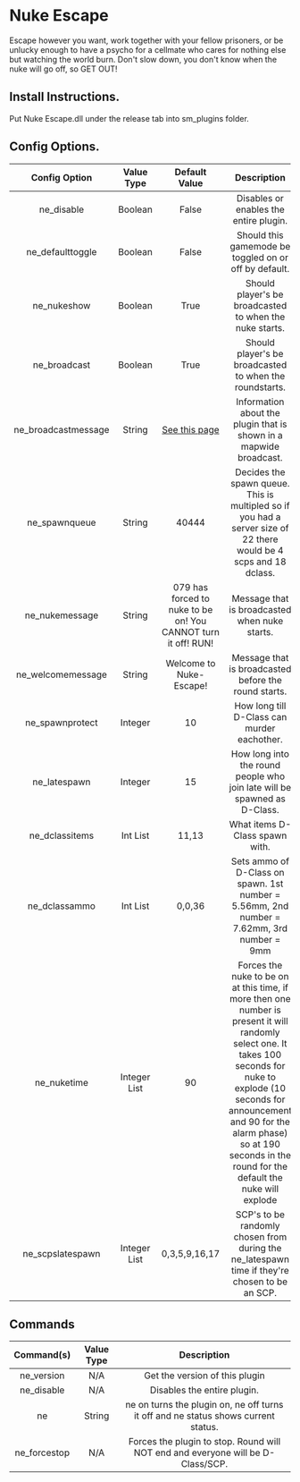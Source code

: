 # Nuke Escape
Escape however you want, work together with your fellow prisoners, or be unlucky enough to have a psycho for a cellmate who cares for nothing else but watching the world burn.
Don't slow down, you don't know when the nuke will go off, so GET OUT!

## Install Instructions.
Put Nuke Escape.dll under the release tab into sm_plugins folder.


## Config Options.
| Config Option              | Value Type      | Default Value | Description |
|   :---:                    |     :---:       |    :---:      |    :---:    |
| ne_disable                 | Boolean         | False             | Disables or enables the entire plugin. |
| ne_defaulttoggle           | Boolean         | False             | Should this gamemode be toggled on or off by default. |
| ne_nukeshow                | Boolean         | True              | Should player's be broadcasted to when the nuke starts. |
| ne_broadcast               | Boolean         | True              | Should player's be broadcasted to when the roundstarts. |
| ne_broadcastmessage        | String          | [See this page ](https://github.com/MrMith/Nuke-Escape/wiki/ne_broadcastmessage)| Information about the plugin that is shown in a mapwide broadcast. |
| ne_spawnqueue              | String          | 40444             | Decides the spawn queue. This is multipled so if you had a server size of 22 there would be 4 scps and 18 dclass. |
| ne_nukemessage             | String          | 079 has forced to nuke to be on! You CANNOT turn it off! RUN!  | Message that is broadcasted when nuke starts.|
| ne_welcomemessage          | String          | Welcome to Nuke-Escape!  | Message that is broadcasted before the round starts.|
| ne_spawnprotect            | Integer         | 10                | How long till D-Class can murder eachother. |
| ne_latespawn               | Integer         | 15                | How long into the round people who join late will be spawned as D-Class. |
| ne_dclassitems             | Int List        | 11,13             | What items D-Class spawn with. |
| ne_dclassammo              | Int List        | 0,0,36            | Sets ammo of D-Class on spawn. 1st number = 5.56mm, 2nd number = 7.62mm, 3rd number = 9mm |
| ne_nuketime                | Integer List    | 90                | Forces the nuke to be on at this time, if more then one number is present it will randomly select one. It takes 100 seconds for nuke to explode (10 seconds for announcement and 90 for the alarm phase) so at 190 seconds in the round for the default the nuke will explode |
| ne_scpslatespawn           | Integer List    | 0,3,5,9,16,17     | SCP's to be randomly chosen from during the ne_latespawn time if they're chosen to be an SCP. |

## Commands

| Command(s)                 | Value Type      | Description                              |
|   :---:                    |     :---:       |    :---:                                 |
| ne_version                 | N/A             | Get the version of this plugin           |
| ne_disable                 | N/A             | Disables the entire plugin.              |
| ne                         | String          | ne on turns the plugin on, ne off turns it off and ne status shows current status.|
| ne_forcestop               | N/A             | Forces the plugin to stop. Round will NOT end and everyone will be D-Class/SCP. |

